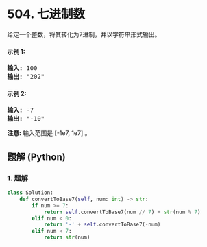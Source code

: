 # 504. 七进制数
给定一个整数，将其转化为7进制，并以字符串形式输出。

#### 示例 1:
<pre>
<strong>输入:</strong> 100
<strong>输出:</strong> "202"
</pre>

#### 示例 2:
<pre>
<strong>输入:</strong> -7
<strong>输出:</strong> "-10"
</pre>

**注意:** 输入范围是 [-1e7, 1e7] 。

## 题解 (Python)

### 1. 题解
```Python
class Solution:
    def convertToBase7(self, num: int) -> str:
        if num >= 7:
            return self.convertToBase7(num // 7) + str(num % 7)
        elif num < 0:
            return '-' + self.convertToBase7(-num)
        elif num < 7:
            return str(num)
```
